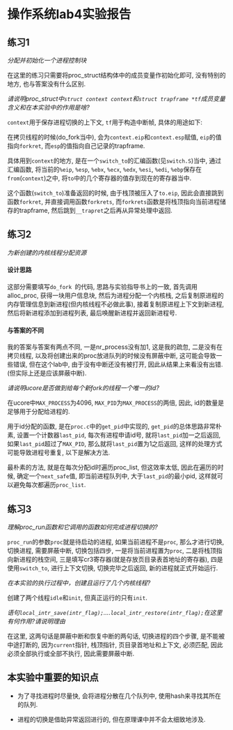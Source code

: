 # 操作系统lab4实验报告

## 练习1

_分配并初始化一个进程控制块_

在这里的练习只需要将proc_struct结构体中的成员变量作初始化即可, 没有特别的地方, 也与答案没有什么区别. 

_请说明proc_struct中`struct context context`和`struct trapframe *tf`成员变量含义和在本实验中的作用是啥?_

`context`用于保存进程切换的上下文, `tf`用于构造中断帧, 具体的用途如下:

在拷贝线程的时候(do_fork当中), 会为`context.eip`和`context.esp`赋值, `eip`的值指向`forkret`, 而`esp`的值指向自己记录的trapframe. 

具体用到`context`的地方, 是在一个`switch_to`的汇编函数(见`switch.S`)当中, 通过汇编函数, 将当前的`%eip`, `%esp`, `%ebx`, `%ecx`, `%edx`, `%esi`, `%edi`, `%ebp`保存在`from`(`context`)之中, 将`to`中的几个寄存器的值存到现在的寄存器当中. 

这个函数(`switch_to`)准备返回的时候, 由于栈顶被压入了`to.eip`, 因此会直接跳到函数`forkret`, 并直接调用函数`forkrets`, 而`forkrets`函数是将栈顶指向当前进程储存的trapframe, 然后跳到`__trapret`之后再从异常处理中返回. 

## 练习2

_为新创建的内核线程分配资源_

#### 设计思路

这部分需要填写`do_fork `的代码, 思路与实验指导书上的一致, 首先调用alloc_proc, 获得一块用户信息块, 然后为进程分配一个内核栈, 之后复制原进程的内存管理信息到新进程(但内核线程不必做此事), 接着复制原进程上下文到新进程, 然后将新进程添加到进程列表, 最后唤醒新进程并返回新进程号.

#### 与答案的不同

我的答案与答案有两点不同, 一是nr_process没有加1, 这是我的疏忽, 二是没有在拷贝线程, 以及将创建出来的proc放进队列的时候没有屏蔽中断, 这可能会导致一些错误, 但在这个lab中, 由于没有中断还没有被打开, 因此从结果上来看没有出错. (但实际上还是应该屏蔽中断). 

_请说明ucore是否做到给每个新fork的线程一个唯一的id?_

在ucore中`MAX_PROCESS`为4096, `MAX_PID`为`MAX_PROCESS`的两倍, 因此, id的数量是足够用于分配给进程的.

用于id分配的函数, 是在`proc.c`中的`get_pid`中实现的, `get_pid`的总体思路非常朴素, 设置一个计数器`last_pid`, 每次有进程申请id号, 就将`last_pid`加一之后返回, 如果`last_pid`超过了`MAX_PID`, 那么就将`last_pid`置为1之后返回, 这样的处理方式可能导致进程号重复, 以下是解决方法. 

最朴素的方法, 就是在每次分配id时遍历proc_list, 但这效率太低, 因此在遍历的时候, 确定一个`next_safe`值, 即当前进程队列中, 大于`last_pid`的最小pid, 这样就可以避免每次都遍历`proc_list`.

## 练习3

_理解proc_run函数和它调用的函数如何完成进程切换的?_

`proc_run`的参数`proc`就是待启动的进程, 如果当前进程不是`proc`, 那么才进行切换, 切换进程, 需要屏蔽中断, 切换包括四步, 一是将当前进程置为`proc`, 二是将栈顶指向新进程的栈空间, 三是填写cr3寄存器(就是存放页目录表首地址的寄存器), 四是使用`switch_to`, 进行上下文切换, 切换完毕之后返回, 新的进程就正式开始运行. 

_在本实验的执行过程中，创建且运行了几个内核线程?_

创建了两个线程`idle`和`init`, 但真正运行的只有`init`. 

_语句`local_intr_save(intr_flag);`....`local_intr_restore(intr_flag);`在这里有何作用?请说明理由_

在这里, 这两句话是屏蔽中断和恢复中断的两句话, 切换进程的四个步骤, 是不能被中途打断的, 因为`current`指针, 栈顶指针, 页目录首地址和上下文, 必须匹配, 因此必须全部执行或全部不执行, 因此需要屏蔽中断. 

## 本实验中重要的知识点

* 为了寻找进程时尽量快, 会将进程分散在几个队列中, 使用hash来寻找其所在的队列. 

* 进程的切换是借助异常返回进行的, 但在原理课中并不会太细致地涉及. 
